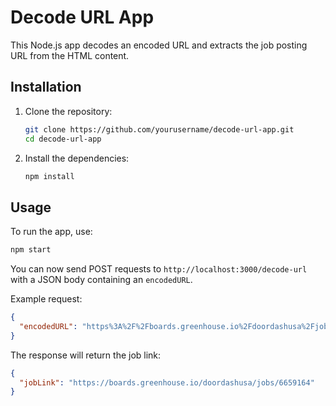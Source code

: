 # Decode URL App

This Node.js app decodes an encoded URL and extracts the job posting URL from the HTML content.

## Installation

1. Clone the repository:
   ```bash
   git clone https://github.com/yourusername/decode-url-app.git
   cd decode-url-app
   ```

2. Install the dependencies:
   ```bash
   npm install
   ```

## Usage

To run the app, use:
```bash
npm start
```

You can now send POST requests to `http://localhost:3000/decode-url` with a JSON body containing an `encodedURL`.

Example request:
```json
{
  "encodedURL": "https%3A%2F%2Fboards.greenhouse.io%2Fdoordashusa%2Fjobs%2F6659164"
}
```

The response will return the job link:
```json
{
  "jobLink": "https://boards.greenhouse.io/doordashusa/jobs/6659164"
}
```
